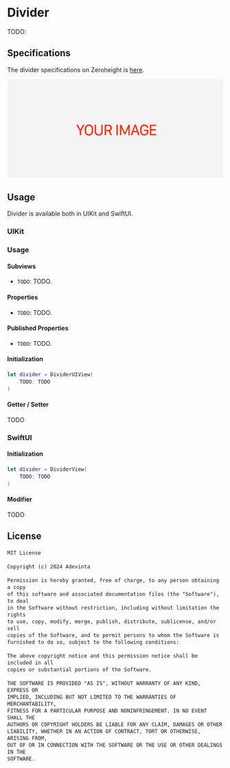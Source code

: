 
# Divider

TODO: 

## Specifications

The divider specifications on Zeroheight is [here](TODO:).

![Figma anatomy](https://github.com/adevinta/spark-ios-component-divider/blob/main/.github/assets/anatomy.png)

## Usage

Divider is available both in UIKit and SwiftUI.

### UIKit

### Usage

#### Subviews

* `TODO`: TODO.

#### Properties

* `TODO`: TODO.

#### Published Properties

* `TODO`: TODO.

#### Initialization

```swift
let divider = DividerUIView(
    TODO: TODO
)
```

#### Getter / Setter

TODO


### SwiftUI

#### Initialization

```swift
let divider = DividerView(
    TODO: TODO
)
```

#### Modifier

TODO


## License

```
MIT License

Copyright (c) 2024 Adevinta

Permission is hereby granted, free of charge, to any person obtaining a copy
of this software and associated documentation files (the "Software"), to deal
in the Software without restriction, including without limitation the rights
to use, copy, modify, merge, publish, distribute, sublicense, and/or sell
copies of the Software, and to permit persons to whom the Software is
furnished to do so, subject to the following conditions:

The above copyright notice and this permission notice shall be included in all
copies or substantial portions of the Software.

THE SOFTWARE IS PROVIDED "AS IS", WITHOUT WARRANTY OF ANY KIND, EXPRESS OR
IMPLIED, INCLUDING BUT NOT LIMITED TO THE WARRANTIES OF MERCHANTABILITY,
FITNESS FOR A PARTICULAR PURPOSE AND NONINFRINGEMENT. IN NO EVENT SHALL THE
AUTHORS OR COPYRIGHT HOLDERS BE LIABLE FOR ANY CLAIM, DAMAGES OR OTHER
LIABILITY, WHETHER IN AN ACTION OF CONTRACT, TORT OR OTHERWISE, ARISING FROM,
OUT OF OR IN CONNECTION WITH THE SOFTWARE OR THE USE OR OTHER DEALINGS IN THE
SOFTWARE.
```